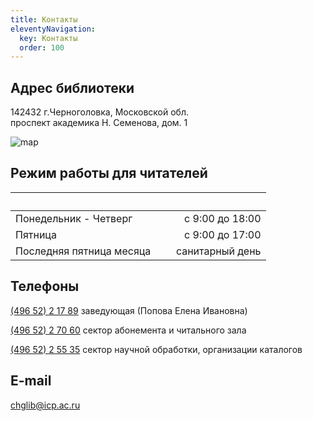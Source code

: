 ```yaml
---
title: Контакты
eleventyNavigation:
  key: Контакты
  order: 100
---
```


## Адрес библиотеки

<nobr>142432 г.Черноголовка, Московской обл.</nobr>
<nobr>проспект академика Н. Семенова, дом. 1</nobr>

<div class="contacts-map">
  <img src="https://static-maps.yandex.ru/1.x/?l=map&amp;ll=38.38538497882056%2C56.01277995589854&amp;pt=38.38728398280303%2C56.013438059753234%2Cpm2bll&amp;size=500%2C280&amp;z=15" alt="map">
</div>

## Режим работы для читателей

|                          | &nbsp;&nbsp; |                 |
| ------------------------ | ------------ | --------------: |
| Понедельник - Четверг    |              | с 9:00 до 18:00 |
| Пятница                  |              | с 9:00 до 17:00 |
| Последняя пятница месяца |              | санитарный день |

## Телефоны

[(496 52) 2 17 89](tel:74965221789) <nobr>заведующая (Попова Елена Ивановна)</nobr>

[(496 52) 2 70 60](tel:74965227060) <nobr>сектор абонемента и читального зала</nobr>

[(496 52) 2 55 35](tel:74965225535) <nobr>сектор научной обработки,</nobr> <nobr>организации каталогов</nobr>

## E-mail

[chglib@icp.ac.ru](mailto:chglib@icp.ac.ru)


